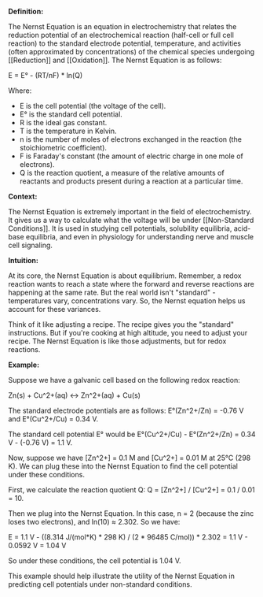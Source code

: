 
**Definition:**

The Nernst Equation is an equation in electrochemistry that relates the reduction potential of an electrochemical reaction (half-cell or full cell reaction) to the standard electrode potential, temperature, and activities (often approximated by concentrations) of the chemical species undergoing [[Reduction]] and [[Oxidation]]. The Nernst Equation is as follows:

E = E° - (RT/nF) * ln(Q)

Where:
- E is the cell potential (the voltage of the cell).
- E° is the standard cell potential.
- R is the ideal gas constant.
- T is the temperature in Kelvin.
- n is the number of moles of electrons exchanged in the reaction (the stoichiometric coefficient).
- F is Faraday's constant (the amount of electric charge in one mole of electrons).
- Q is the reaction quotient, a measure of the relative amounts of reactants and products present during a reaction at a particular time.

**Context:**

The Nernst Equation is extremely important in the field of electrochemistry. It gives us a way to calculate what the voltage will be under [[Non-Standard Conditions]]. It is used in studying cell potentials, solubility equilibria, acid-base equilibria, and even in physiology for understanding nerve and muscle cell signaling. 

**Intuition:**

At its core, the Nernst Equation is about equilibrium. Remember, a redox reaction wants to reach a state where the forward and reverse reactions are happening at the same rate. But the real world isn't "standard" - temperatures vary, concentrations vary. So, the Nernst equation helps us account for these variances. 

Think of it like adjusting a recipe. The recipe gives you the "standard" instructions. But if you're cooking at high altitude, you need to adjust your recipe. The Nernst Equation is like those adjustments, but for redox reactions.

**Example:**

Suppose we have a galvanic cell based on the following redox reaction:

Zn(s) + Cu^2+(aq) ↔ Zn^2+(aq) + Cu(s) 

The standard electrode potentials are as follows: E°(Zn^2+/Zn) = -0.76 V and E°(Cu^2+/Cu) = 0.34 V. 

The standard cell potential E° would be E°(Cu^2+/Cu) - E°(Zn^2+/Zn) = 0.34 V - (-0.76 V) = 1.1 V. 

Now, suppose we have [Zn^2+] = 0.1 M and [Cu^2+] = 0.01 M at 25°C (298 K). We can plug these into the Nernst Equation to find the cell potential under these conditions.

First, we calculate the reaction quotient Q: Q = [Zn^2+] / [Cu^2+] = 0.1 / 0.01 = 10.

Then we plug into the Nernst Equation. In this case, n = 2 (because the zinc loses two electrons), and ln(10) ≈ 2.302. So we have:

E = 1.1 V - ((8.314 J/(mol*K) * 298 K) / (2 * 96485 C/mol)) * 2.302 = 1.1 V - 0.0592 V = 1.04 V

So under these conditions, the cell potential is 1.04 V. 

This example should help illustrate the utility of the Nernst Equation in predicting cell potentials under non-standard conditions.